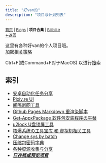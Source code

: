 ```yaml
---
title: "好van的"
description: "项目与计划列表"
---
```

<small id="old_menu"><a href="/">首页</a> | <a href="/blogs">Blogs</a> | <b>项目合集</b> | <a href="https://space.bilibili.com/1987247870">Bilibili↗</a><br><a href="../">←返回</a> </small>


这里有各种好van的个人项目哦。<br>
[加密相关策略](/resource-share/rule)

Ctrl+F(或Command+F对于MacOS) 以进行[搜](/search.html)索

## 索引
* [安卓自动化任务分享](/autotasklist)
* [Pixiv.re UI](/pixiv.re_ui)
* [间隔断网工具](/resource-share/sharing/stop-internet)
* [Github Pages Markdown 重渲染脚本](/Pages-md-reRender)
* [Get-AppxPackage 软件包安装程序の平替](/Project/Get-AppxPackage.exe/)
* [u2lock U盘锁屏工具](./u2lock/)
* [核爆系统の工具宝库 和 虚拟机相关工具](/resource-share/sharing/boom-system)
* [Change sys by batch](/change-sys-by-batch)
* [压缩包密码字典](https://rs.kdxiaoyi.top/Passwords/)
* [各种资源收集与分享](/resource-share)
* ***[已存档或预览项目](https://rs.kdxiaoyi.top/preview/)***

<div id="mdRender_config" data-sideship-hide="2"></div>
<script src="https://rs.kdxiaoyi.top/res/scripts/js/sober.min.js"></script><script src="https://rs.kdxiaoyi.top/res/scripts/js/md-newUI-render.js"></script>